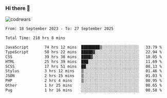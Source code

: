 ### Hi there 👋


![codrwars](https://www.codewars.com/users/rsschool_c9af20f58c35c696/badges/micro) 

<!--START_SECTION:waka-->

```txt
From: 18 September 2023 - To: 27 September 2025

Total Time: 218 hrs 8 mins

JavaScript       74 hrs 12 mins  ████████▒░░░░░░░░░░░░░░░░   33.79 %
TypeScript       50 hrs 22 mins  █████▓░░░░░░░░░░░░░░░░░░░   22.94 %
CSS              39 hrs 38 mins  ████▓░░░░░░░░░░░░░░░░░░░░   18.05 %
HTML             25 hrs 39 mins  ███░░░░░░░░░░░░░░░░░░░░░░   11.69 %
SCSS             17 hrs 51 mins  ██░░░░░░░░░░░░░░░░░░░░░░░   08.13 %
Stylus           3 hrs 12 mins   ▒░░░░░░░░░░░░░░░░░░░░░░░░   01.46 %
JSON             2 hrs 15 mins   ▒░░░░░░░░░░░░░░░░░░░░░░░░   01.03 %
PHP              2 hrs 4 mins    ▒░░░░░░░░░░░░░░░░░░░░░░░░   00.95 %
Other            1 hr 25 mins    ░░░░░░░░░░░░░░░░░░░░░░░░░   00.65 %
Pug              1 hr 16 mins    ░░░░░░░░░░░░░░░░░░░░░░░░░   00.58 %
```

<!--END_SECTION:waka-->
